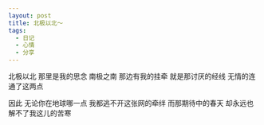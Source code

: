 ```yaml
---
layout: post
title: 北极以北～
tags:
  - 日记
  - 心情
  - 分享
---
```

北极以北
那里是我的思念
南极之南
那边有我的挂牵
就是那讨厌的经线
无情的连通了这两点

因此
无论你在地球哪一点
我都逃不开这张网的牵绊
而那期待中的春天
却永远也解不了我这儿的苦寒
